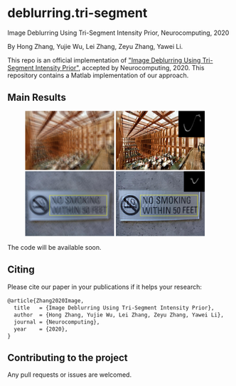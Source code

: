 # deblurring.tri-segment
Image Deblurring Using Tri-Segment Intensity Prior, Neurocomputing, 2020

By Hong Zhang, Yujie Wu, Lei Zhang, Zeyu Zhang, Yawei Li.

This repo is an official implementation of ["Image Deblurring Using Tri-Segment Intensity Prior"](https://www.sciencedirect.com/science/article/abs/pii/S0925231220302782?via%3Dihub), accepted by Neurocomputing, 2020. This repository contains a Matlab implementation of our approach.

## Main Results

<figure class="half">
    <img src="figs/blur1.jpg", width=200>
    <img src="figs/deblur1.jpg", width=200>
    <img src="figs/blur2.jpg", width=200>
    <img src="figs/deblur2.jpg", width=200>
</figure>

The code will be available soon.

## Citing
Please cite our paper in your publications if it helps your research:
```
@article{Zhang2020Image,
  title   = {Image Deblurring Using Tri-Segment Intensity Prior},
  author  = {Hong Zhang, Yujie Wu, Lei Zhang, Zeyu Zhang, Yawei Li},
  journal = {Neurocomputing},
  year    = {2020},
}
```

## Contributing to the project
Any pull requests or issues are welcomed.
